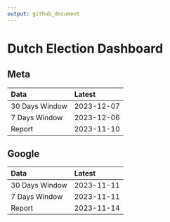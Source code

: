 ```yaml
---
output: github_document
---
```


# Dutch Election Dashboard



## Meta


|Data           |Latest     |
|:--------------|:----------|
|30 Days Window |2023-12-07 |
|7 Days Window  |2023-12-06 |
|Report         |2023-11-10 |

## Google


|Data           |Latest     |
|:--------------|:----------|
|30 Days Window |2023-11-11 |
|7 Days Window  |2023-11-11 |
|Report         |2023-11-14 |
